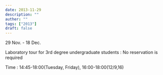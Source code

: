 ```yaml
---
date: 2013-11-29
description: ""
auther: ""
tags: ["2013"]
draft: false
---
```

29 Nov. - 18 Dec.

Laboratory tour for 3rd degree undergraduate students : No reservation is required

Time : 14:45-18:00(Tuesday, Friday), 16:00-18:00(12/9,16)
<!--more-->
